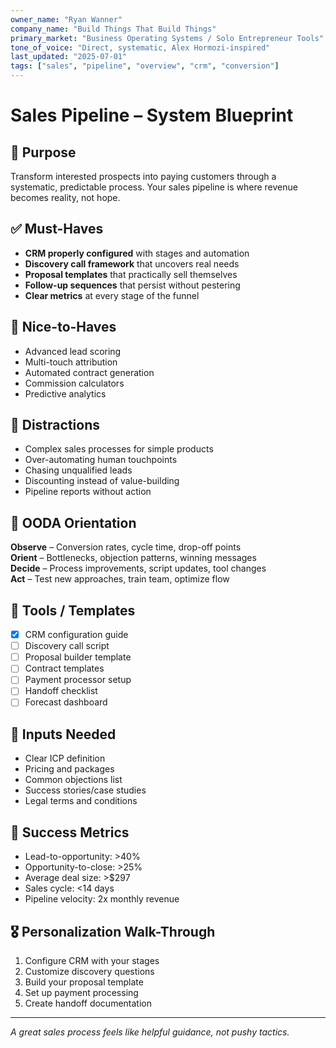 ```yaml
---
owner_name: "Ryan Wanner"
company_name: "Build Things That Build Things"
primary_market: "Business Operating Systems / Solo Entrepreneur Tools"
tone_of_voice: "Direct, systematic, Alex Hormozi-inspired"
last_updated: "2025-07-01"
tags: ["sales", "pipeline", "overview", "crm", "conversion"]
---
```


# Sales Pipeline – System Blueprint

## 🧠 Purpose

Transform interested prospects into paying customers through a systematic, predictable process. Your sales pipeline is where revenue becomes reality, not hope.

## ✅ Must-Haves

* **CRM properly configured** with stages and automation
* **Discovery call framework** that uncovers real needs
* **Proposal templates** that practically sell themselves
* **Follow-up sequences** that persist without pestering
* **Clear metrics** at every stage of the funnel

## 🌟 Nice-to-Haves

* Advanced lead scoring
* Multi-touch attribution
* Automated contract generation
* Commission calculators
* Predictive analytics

## 🧨 Distractions

* Complex sales processes for simple products
* Over-automating human touchpoints
* Chasing unqualified leads
* Discounting instead of value-building
* Pipeline reports without action

## 🧭 OODA Orientation

**Observe** – Conversion rates, cycle time, drop-off points  
**Orient** – Bottlenecks, objection patterns, winning messages  
**Decide** – Process improvements, script updates, tool changes  
**Act** – Test new approaches, train team, optimize flow

## 🔧 Tools / Templates

- [x] CRM configuration guide
- [ ] Discovery call script
- [ ] Proposal builder template
- [ ] Contract templates
- [ ] Payment processor setup
- [ ] Handoff checklist
- [ ] Forecast dashboard

## 📌 Inputs Needed

* Clear ICP definition
* Pricing and packages
* Common objections list
* Success stories/case studies
* Legal terms and conditions

## 📨 Success Metrics

* Lead-to-opportunity: >40%
* Opportunity-to-close: >25%
* Average deal size: >$297
* Sales cycle: <14 days
* Pipeline velocity: 2x monthly revenue

## 🎖️ Personalization Walk-Through

1. Configure CRM with your stages
2. Customize discovery questions
3. Build your proposal template
4. Set up payment processing
5. Create handoff documentation

---

*A great sales process feels like helpful guidance, not pushy tactics.*